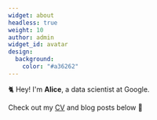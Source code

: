 ```yaml
---
widget: about
headless: true
weight: 10
author: admin
widget_id: avatar
design:
  background:
    color: "#a36262"
---
```


🐈 Hey! I'm **Alice**, a data scientist at Google.

Check out my [CV](/about/) and blog posts below 🌈
